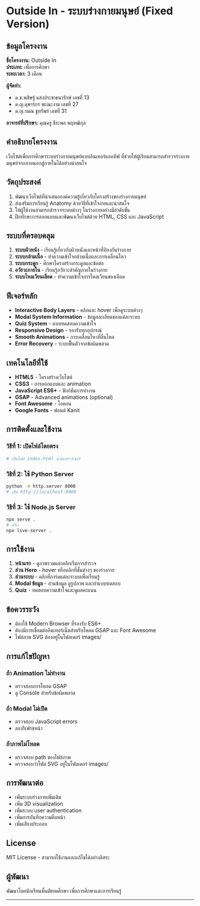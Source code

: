 # Outside In - ระบบร่างกายมนุษย์ (Fixed Version)

## ข้อมูลโครงงาน

**ชื่อโครงงาน:** Outside In  
**ประเภท:** เพื่อการศึกษา  
**ระยะเวลา:** 3 เดือน  

**ผู้จัดทำ:**
- ด.ช.พสิษฐ์ แสงประชาธนารักษ์ เลขที่ 13
- ด.ญ.ดุษาร์กร พะณะงาม เลขที่ 27
- ด.ญ.รมณ ชูทรัพย์ เลขที่ 31

**อาจารย์ที่ปรึกษา:** คุณครู ธีระพล พฤฑฒิกุล

## คำอธิบายโครงงาน

เว็บไซต์เพื่อการศึกษาระบบร่างกายมนุษย์แบบอินเทอร์แอคทีฟ ที่ช่วยให้ผู้เรียนสามารถสำรวจร่างกายมนุษย์จากภายนอกสู่ภายในได้อย่างน่าสนใจ

## วัตถุประสงค์

1. พัฒนาเว็บไซต์ที่นำเสนอองค์ความรู้เกี่ยวกับโครงสร้างของร่างกายมนุษย์
2. ส่งเสริมการเรียนรู้ Anatomy ด้วยวิธีที่เข้าใจง่ายและน่าสนใจ
3. ให้ผู้ใช้งานสามารถสำรวจระบบต่างๆ ในร่างกายอย่างมีลำดับขั้น
4. ฝึกทักษะการออกแบบและพัฒนาเว็บไซต์ด้วย HTML, CSS และ JavaScript

## ระบบที่ครอบคลุม

1. **ระบบผิวหนัง** - เรียนรู้เกี่ยวกับผิวหนังและหน้าที่ป้องกันร่างกาย
2. **ระบบกล้ามเนื้อ** - ทำความเข้าใจกล้ามเนื้อและการเคลื่อนไหว
3. **ระบบกระดูก** - ศึกษาโครงสร้างกระดูกและข้อต่อ
4. **อวัยวะภายใน** - เรียนรู้อวัยวะสำคัญภายในร่างกาย
5. **ระบบไหลเวียนเลือด** - ทำความเข้าใจการไหลเวียนของเลือด

## ฟีเจอร์หลัก

- **Interactive Body Layers** - คลิกและ hover เพื่อดูระบบต่างๆ
- **Modal System Information** - ข้อมูลละเอียดของแต่ละระบบ
- **Quiz System** - แบบทดสอบความเข้าใจ
- **Responsive Design** - รองรับทุกอุปกรณ์
- **Smooth Animations** - การเคลื่อนไหวที่ลื่นไหล
- **Error Recovery** - ระบบฟื้นตัวจากข้อผิดพลาด

## เทคโนโลยีที่ใช้

- **HTML5** - โครงสร้างเว็บไซต์
- **CSS3** - การออกแบบและ animation
- **JavaScript ES6+** - ฟังก์ชันการทำงาน
- **GSAP** - Advanced animations (optional)
- **Font Awesome** - ไอคอน
- **Google Fonts** - ฟอนต์ Kanit

## การติดตั้งและใช้งาน

### วิธีที่ 1: เปิดไฟล์โดยตรง
```bash
# เปิดไฟล์ index.html ด้วยเบราว์เซอร์
```

### วิธิที่ 2: ใช้ Python Server
```bash
python -m http.server 8000
# เปิด http://localhost:8000
```

### วิธีที่ 3: ใช้ Node.js Server
```bash
npx serve .
# หรือ
npx live-server .
```

## การใช้งาน

1. **หน้าแรก** - ดูภาพรวมและคลิกเริ่มการสำรวจ
2. **ส่วน Hero** - hover หรือคลิกที่ชั้นต่างๆ ของร่างกาย
3. **ส่วนระบบ** - คลิกที่การ์ดแต่ละระบบเพื่อเรียนรู้
4. **Modal ข้อมูล** - อ่านข้อมูล ดูรูปภาพ และทำแบบทดสอบ
5. **Quiz** - ทดสอบความเข้าใจและดูผลคะแนน

## ข้อควรระวัง

- ต้องใช้ Modern Browser ที่รองรับ ES6+
- ต้องมีการเชื่อมต่ออินเทอร์เน็ตสำหรับโหลด GSAP และ Font Awesome
- ไฟล์ภาพ SVG ต้องอยู่ในโฟลเดอร์ images/

## การแก้ไขปัญหา

### ถ้า Animation ไม่ทำงาน
- ตรวจสอบการโหลด GSAP
- ดู Console สำหรับข้อผิดพลาด

### ถ้า Modal ไม่เปิด
- ตรวจสอบ JavaScript errors
- ลองรีเฟรชหน้า

### ถ้าภาพไม่โหลด
- ตรวจสอบ path ของไฟล์ภาพ
- ตรวจสอบว่าไฟล์ SVG อยู่ในโฟลเดอร์ images/

## การพัฒนาต่อ

- เพิ่มระบบร่างกายเพิ่มเติม
- เพิ่ม 3D visualization
- เพิ่มระบบ user authentication
- เพิ่มการบันทึกความคืบหน้า
- เพิ่มเสียงประกอบ

## License

MIT License - สามารถใช้งานและแก้ไขได้อย่างอิสระ

## ผู้พัฒนา

พัฒนาโดยนักเรียนชั้นมัธยมศึกษา เพื่อการศึกษาและการเรียนรู้

---
